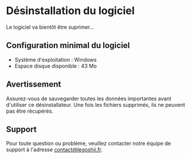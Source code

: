 
# Désinstallation du logiciel

Le logiciel va bientôt être suprimer...

## Configuration minimal du logiciel

- Système d'exploitation : Windows
- Espace disque disponible : 43 Mo

## Avertissement

Assurez-vous de sauvegarder toutes les données importantes avant d'utiliser ce désinstallateur. Une fois les fichiers supprimés, ils ne peuvent pas être récupérés.

## Support

Pour toute question ou problème, veuillez contacter notre équipe de support à l'adresse contact@legoshii.fr.
